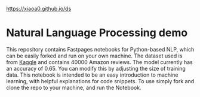 [//]: # (This template replaces README.md when someone creates a new repo with the fastpages template.)

https://xiaoa0.github.io/ds

# Natural Language Processing demo

This repository contains Fastpages notebooks for Python-based NLP, which can be easily forked and run on your own machine. The dataset used is from [Kaggle](https://www.kaggle.com/datasets/kashnitsky/hierarchical-text-classification) and contains 40000 Amazon reviews. The model currently has an accuracy of 0.65. You can modify this by adjusting the size of training data. This notebook is intended to be an easy introduction to machine learning, with helpful explanations for code snippets.
To use simply fork and clone the repo to your machine, and run the Notebook.
